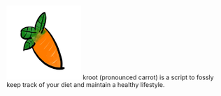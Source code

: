 <img src="https://raw.githubusercontent.com/nimaaskarian/kroot/refs/heads/master/kroot.png" height="170" alt="kroot - a script to keep a healthy diet">
kroot (pronounced carrot) is a script to fossly keep track of your diet and
maintain a healthy lifestyle.
